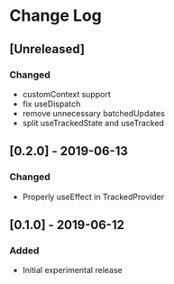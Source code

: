 # Change Log

## [Unreleased]
### Changed
- customContext support
- fix useDispatch
- remove unnecessary batchedUpdates
- split useTrackedState and useTracked

## [0.2.0] - 2019-06-13
### Changed
- Properly useEffect in TrackedProvider

## [0.1.0] - 2019-06-12
### Added
- Initial experimental release
